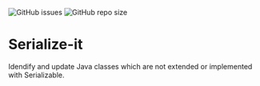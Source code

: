 ![GitHub issues](https://img.shields.io/github/issues/danilogit/serialize-it.svg?style=plastic)
![GitHub repo size](https://img.shields.io/github/repo-size/danilogit/serialize-it.svg?style=plastic)
# Serialize-it

Idendify and update Java classes which are not extended or implemented with Serializable.
